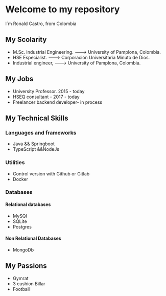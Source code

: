 # Welcome to my repository

 I´m Ronald Castro, from Colombia 


## My Scolarity
- M.Sc. Industrial Engineering. ---> University of Pamplona, Colombia.
- HSE Especialist. ---> Corporación Universitaria Minuto de Dios.
- Industrial engineer, ---> University of Pamplona, Colombia.


## My Jobs
- University Professor. 2015 - today
- HSEQ consultant - 2017 - today
- Freelancer backend developer- in process


## My Technical Skills

### Languages and frameworks
- Java && Springboot 
- TypeScript &&NodeJs

### Utilities
- Control version with Github or Gitlab
- Docker

### Databases
#### Relational databases
- MySQl
- SQLite
- Postgres
#### Non Relational Databases
- MongoDb

## My Passions
- Gymrat
- 3 cushion Billar
- Football



